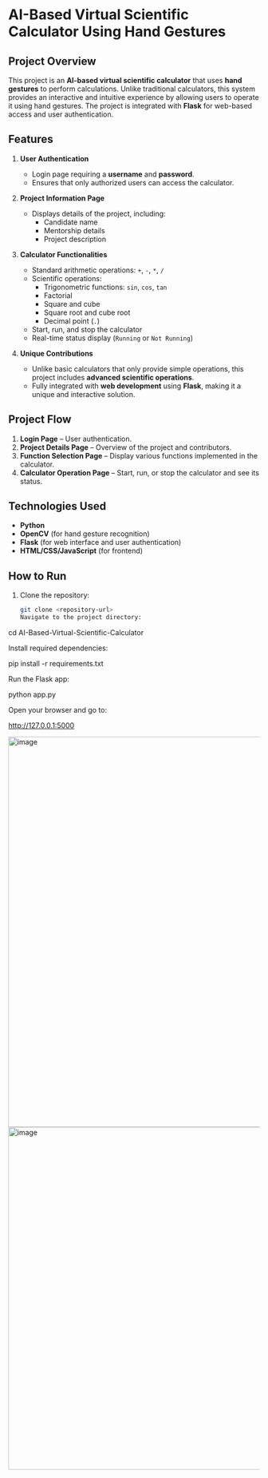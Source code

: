 # AI-Based Virtual Scientific Calculator Using Hand Gestures

## Project Overview
This project is an **AI-based virtual scientific calculator** that uses **hand gestures** to perform calculations. Unlike traditional calculators, this system provides an interactive and intuitive experience by allowing users to operate it using hand gestures. The project is integrated with **Flask** for web-based access and user authentication.

## Features

1. **User Authentication**  
   - Login page requiring a **username** and **password**.
   - Ensures that only authorized users can access the calculator.

2. **Project Information Page**  
   - Displays details of the project, including:
     - Candidate name
     - Mentorship details
     - Project description

3. **Calculator Functionalities**  
   - Standard arithmetic operations: `+`, `-`, `*`, `/`
   - Scientific operations:
     - Trigonometric functions: `sin`, `cos`, `tan`
     - Factorial
     - Square and cube
     - Square root and cube root
     - Decimal point (`.`)
   - Start, run, and stop the calculator
   - Real-time status display (`Running` or `Not Running`)

4. **Unique Contributions**  
   - Unlike basic calculators that only provide simple operations, this project includes **advanced scientific operations**.
   - Fully integrated with **web development** using **Flask**, making it a unique and interactive solution.

## Project Flow

1. **Login Page** – User authentication.
2. **Project Details Page** – Overview of the project and contributors.
3. **Function Selection Page** – Display various functions implemented in the calculator.
4. **Calculator Operation Page** – Start, run, or stop the calculator and see its status.

## Technologies Used

- **Python**
- **OpenCV** (for hand gesture recognition)
- **Flask** (for web interface and user authentication)
- **HTML/CSS/JavaScript** (for frontend)

## How to Run

1. Clone the repository:
   ```bash
   git clone <repository-url>
   Navigate to the project directory:

cd AI-Based-Virtual-Scientific-Calculator


Install required dependencies:

pip install -r requirements.txt


Run the Flask app:

python app.py


Open your browser and go to:

http://127.0.0.1:5000



<img width="1371" height="782" alt="image" src="https://github.com/user-attachments/assets/4b60480f-f8e4-4165-8677-25e3b9c7b877" />
<img width="1280" height="686" alt="image" src="https://github.com/user-attachments/assets/a65f1ed1-efe4-48f8-a169-0adc0dc83f6c" />

